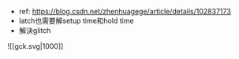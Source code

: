 - ref: https://blog.csdn.net/zhenhuagege/article/details/102837173
- latch也需要解setup time和hold time
- 解決glitch

![[gck.svg|1000]]